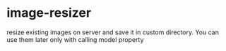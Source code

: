 # image-resizer
resize existing images on server and save it in custom directory. You can use them later only with calling model property
